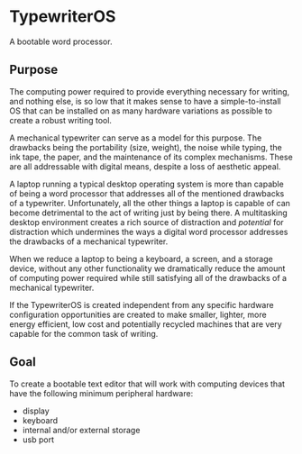 # TypewriterOS
A bootable word processor. 

## Purpose
The computing power required to provide everything necessary for writing, and nothing else, is so low that it makes sense to have a simple-to-install OS that can be installed on as many hardware variations as possible to create a robust writing tool.

A mechanical typewriter can serve as a model for this purpose. The drawbacks being the portability (size, weight), the noise while typing, the ink tape, the paper, and the maintenance of its complex mechanisms. These are all addressable with digital means, despite a loss of aesthetic appeal.

A laptop running a typical desktop operating system is more than capable of being a word processor that addresses all of the mentioned drawbacks of a typewriter. Unfortunately, all the other things a laptop is capable of can become detrimental to the act of writing just by being there. A multitasking desktop environment creates a rich source of distraction and *potential* for distraction which undermines the ways a digital word processor addresses the drawbacks of a mechanical typewriter.

When we reduce a laptop to being a keyboard, a screen, and a storage device, without any other functionality we dramatically reduce the amount of computing power required while still satisfying all of the drawbacks of a mechanical typewriter.

If the TypewriterOS is created independent from any specific hardware configuration opportunities are created to make smaller, lighter, more energy efficient, low cost and potentially recycled machines that are very capable for the common task of writing.

## Goal
To create a bootable text editor that will work with computing devices that have the following minimum peripheral hardware:

- display
- keyboard
- internal and/or external storage
- usb port




